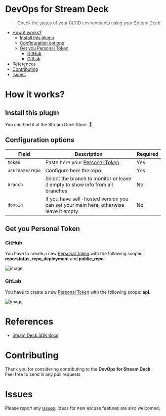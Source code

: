 # DevOps for Stream Deck

> Check the status of your CI/CD environments using your Stream Deck

- [How it works?](#how-it-works)
  - [Install this plugin](#install-this-plugin)
  - [Configuration options](#configuration-options)
  - [Get you Personal Token](#get-you-personal-token)
    - [GitHub](#github)
    - [GitLab](#gitlab)
- [References](#references)
- [Contributing](#contributing)
- [Issues](#issues)

# How it works?

## Install this plugin

You can find it at the Stream Deck Store. 🚀

## Configuration options

| Field           | Description                                                                           | Required |
| --------------- | ------------------------------------------------------------------------------------- | -------- |
| `token`         | Paste here your [Personal Token](#get-you-personal-token).                            | Yes      |
| `username/repo` | Configure here the repo.                                                              | Yes      |
| `branch`        | Select the branch to monitor or leave it empty to show info from all branches.        | No       |
| `domain`        | If you have self-hosted version you can set your main here, otherwise leave it empty. | No       |

## Get you Personal Token

### GitHub

You have to create a new [Personal Token](https://github.com/settings/tokens) with the following scopes: **repo:status**, **repo_deployment** and **public_repo**.

![image](https://user-images.githubusercontent.com/7255298/76707971-b819b500-66f3-11ea-8392-84ee9bb67deb.png)

### GitLab

You have to create a new [Personal Token](https://gitlab.com/profile/personal_access_tokens) with the following scope: **api**.

![image](https://user-images.githubusercontent.com/7255298/76709422-dd5ff080-66fe-11ea-980a-91b164b5c283.png)

# References

- [Steam Deck SDK docs](https://developer.elgato.com/documentation/)

# Contributing

Thank you for considering contributing to the **DevOps for Stream Deck**. Feel free to send in any pull requests

# Issues

Please report any [issues](https://github.com/SantiMA10/devops-streamdeck/issues). Ideas for new excuse features are also welcomed.
